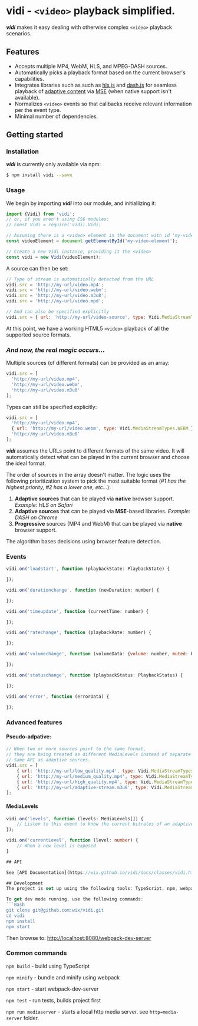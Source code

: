 # vidi - `<video>` playback simplified.

***vidi*** makes it easy dealing with otherwise complex `<video>` playback scenarios.

## Features
- Accepts multiple MP4, WebM, HLS, and MPEG-DASH sources.
- Automatically picks a playback format based on the current browser's capabilities.
- Integrates libraries such as such as 
[hls.js](https://github.com/dailymotion/hls.js) and
 [dash.js](https://github.com/Dash-Industry-Forum/dash.js/)
 for seamless playback of [adaptive content](https://en.wikipedia.org/wiki/Adaptive_bitrate_streaming)
 via [MSE](https://en.wikipedia.org/wiki/Media_Source_Extensions) (when native support isn't available).
- Normalizes `<video>` events so that callbacks receive relevant information per the event type.
- Minimal number of dependencies. 

## Getting started

### Installation
***vidi*** is currently only available via npm:
```bash
$ npm install vidi --save
```

### Usage
We begin by importing ***vidi*** into our module, and initiallizing it:
```js
import {Vidi} from 'vidi';
// or, if you aren't using ES6 modules:
// const Vidi = require('vidi).Vidi;

// Assuming there is a <video> element in the document with id 'my-video-element'.
const videoElement = document.getElementById('my-video-element');

// Create a new Vidi instance, providing it the <video>
const vidi = new Vidi(videoElement);
```

A source can then be set:
```js
// Type of stream is automatically detected from the URL
vidi.src = 'http://my-url/video.mp4';
vidi.src = 'http://my-url/video.webm';
vidi.src = 'http://my-url/video.m3u8';
vidi.src = 'http://my-url/video.mpd';

// And can also be specified explicitly
vidi.src = { url: 'http://my-url/video-source', type: Vidi.MediaStreamTypes.HLS };
```

At this point, we have a working HTML5 `<video>` playback of all the supported source formats.

### *And now, the real magic occurs...*

Multiple sources (of different formats) can be provided as an array:
```js
vidi.src = [
  'http://my-url/video.mp4',
  'http://my-url/video.webm',
  'http://my-url/video.m3u8'
];
```
Types can still be specified explicitly:
```js
vidi.src = [
  'http://my-url/video.mp4',
  { url: 'http://my-url/video.webm', type: Vidi.MediaStreamTypes.WEBM },
  'http://my-url/video.m3u8'
];
```
***vidi*** assumes the URLs point to different formats of the same video.
It will automatically detect what can be played in the current browser
and choose the ideal format.

The order of sources in the array doesn't matter.
The logic uses the following prioritization system to pick the most suitable format
(*#1 has the highest priority, #2 has a lower one, etc...*):
1. **Adaptive sources** that can be played via **native** browser support. *Example: HLS on Safari* 
2. **Adaptive sources** that can be played via **MSE**-based libraries. *Example: DASH on Chrome*
3. **Progressive** sources (MP4 and WebM) that can be played via **native** browser support.

The algorithm bases decisions using browser feature detection.

### Events
```js
vidi.on('loadstart', function (playbackState: PlaybackState) { 

});

vidi.on('durationchange', function (newDuration: number) {

});

vidi.on('timeupdate', function (currentTime: number) {

});

vidi.on('ratechange', function (playbackRate: number) {

});

vidi.on('volumechange', function (volumeData: {volume: number, muted: boolean}){

});

vidi.on('statuschange', function (playbackStatus: PlaybackStatus) {

});

vidi.on('error', function (errorData) {
    
});
```

### Advanced features

#### Pseudo-adpative:

```js
// When two or more sources point to the same format,
// they are being treated as different MediaLevels instead of separate sources.
// Same API as adaptive sources.
vidi.src = [
    { url: 'http://my-url/low_quality.mp4', type: Vidi.MediaStreamTypes.MP4, name: '480p' },    //    |---
    { url: 'http://my-url/medium_quality.mp4', type: Vidi.MediaStreamTypes.MP4, name: '720p' }, //  <=|    These three will be grouped by Vidi
    { url: 'http://my-url/high_quality.mp4', type: Vidi.MediaStreamTypes.MP4, name: '1080p' },  //    |---
    { url: 'http://my-url/adaptive-stream.m3u8', type: Vidi.MediaStreamTypes.HLS },
];
```
#### MediaLevels

```ts
vidi.on('levels', function (levels: MediaLevels[]) {
    // Listen to this event to know the current bitrates of an adaptive source  
});

vidi.on('currentLevel', function (level: number) {
    // When a new level is exposed 
}

## API

See [API Documentation](https://wix.github.io/vidi/docs/classes/vidi.html)

## Development
The project is set up using the following tools: TypeScript, npm, webpack, mocha, and chai.

To get dev mode running, use the following commands:
```Bash
git clone git@github.com:wix/vidi.git
cd vidi
npm install
npm start
```
Then browse to: [http://localhost:8080/webpack-dev-server](http://localhost:8080/webpack-dev-server)

### Common commands
`npm build` - build using TypeScript

`npm minify` - bundle and minify using webpack

`npm start` - start webpack-dev-server

`npm test` - run tests, builds project first

`npm run mediaserver` - starts a local http media server. see `http=media-server` folder.
